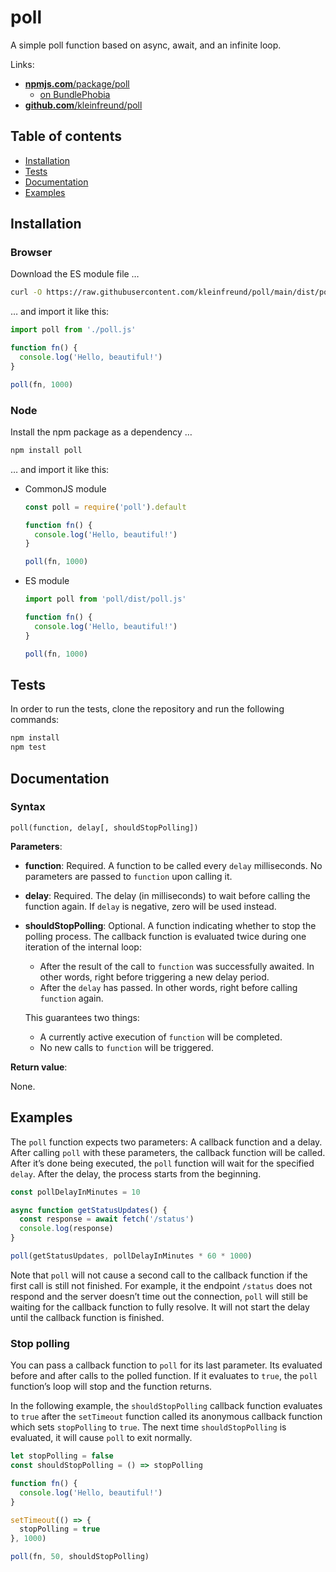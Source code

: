 # poll

A simple poll function based on async, await, and an infinite loop.

Links:

- [**npmjs.com**/package/poll](https://www.npmjs.com/package/poll)
  - [on BundlePhobia](https://bundlephobia.com/result?p=poll)
- [**github.com**/kleinfreund/poll](https://github.com/kleinfreund/poll)



## Table of contents

- [Installation](#installation)
- [Tests](#tests)
- [Documentation](#documentation)
- [Examples](#examples)



## Installation

### Browser

Download the ES module file …

```sh
curl -O https://raw.githubusercontent.com/kleinfreund/poll/main/dist/poll.js
```

… and import it like this:

```js
import poll from './poll.js'

function fn() {
  console.log('Hello, beautiful!')
}

poll(fn, 1000)
```

### Node

Install the npm package as a dependency …

```sh
npm install poll
```

… and import it like this:

- CommonJS module

  ```js
  const poll = require('poll').default

  function fn() {
    console.log('Hello, beautiful!')
  }

  poll(fn, 1000)
  ```

- ES module

  ```js
  import poll from 'poll/dist/poll.js'

  function fn() {
    console.log('Hello, beautiful!')
  }

  poll(fn, 1000)
  ```



## Tests

In order to run the tests, clone the repository and run the following commands:

```sh
npm install
npm test
```



## Documentation

### Syntax

```
poll(function, delay[, shouldStopPolling])
```

**Parameters**:

- **function**: Required. A function to be called every `delay` milliseconds. No parameters are passed to `function` upon calling it.
- **delay**: Required. The delay (in milliseconds) to wait before calling the function again. If `delay` is negative, zero will be used instead.
- **shouldStopPolling**: Optional. A function indicating whether to stop the polling process. The callback function is evaluated twice during one iteration of the internal loop:
  - After the result of the call to `function` was successfully awaited. In other words, right before triggering a new delay period.
  - After the `delay` has passed. In other words, right before calling `function` again.

  This guarantees two things:
  - A currently active execution of `function` will be completed.
  - No new calls to `function` will be triggered.

**Return value**:

None.



## Examples

The `poll` function expects two parameters: A callback function and a delay. After calling `poll` with these parameters, the callback function will be called. After it’s done being executed, the `poll` function will wait for the specified `delay`. After the delay, the process starts from the beginning.

```js
const pollDelayInMinutes = 10

async function getStatusUpdates() {
  const response = await fetch('/status')
  console.log(response)
}

poll(getStatusUpdates, pollDelayInMinutes * 60 * 1000)
```

Note that `poll` will not cause a second call to the callback function if the first call is still not finished. For example, it the endpoint `/status` does not respond and the server doesn’t time out the connection, `poll` will still be waiting for the callback function to fully resolve. It will not start the delay until the callback function is finished.

### Stop polling

You can pass a callback function to `poll` for its last parameter. Its evaluated before and after calls to the polled function. If it evaluates to `true`, the `poll` function’s loop will stop and the function returns.

In the following example, the `shouldStopPolling` callback function evaluates to `true` after the `setTimeout` function called its anonymous callback function which sets `stopPolling` to `true`. The next time `shouldStopPolling` is evaluated, it will cause `poll` to exit normally.

```js
let stopPolling = false
const shouldStopPolling = () => stopPolling

function fn() {
  console.log('Hello, beautiful!')
}

setTimeout(() => {
  stopPolling = true
}, 1000)

poll(fn, 50, shouldStopPolling)
```
